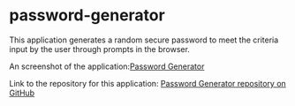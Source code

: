 # password-generator
 
 This application generates a random secure password to meet the criteria input by the user through prompts in the browser. 

 An screenshot of the application:[Password Generator](\assets\images\03-javascript-homework-demo.png)

 Link to the repository for this application: [Password Generator repository on GitHub](https://github.com/christianatroyon/password-generator)